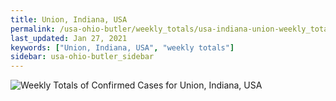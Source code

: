 ```yaml
---
title: Union, Indiana, USA
permalink: /usa-ohio-butler/weekly_totals/usa-indiana-union-weekly_totals.html
last_updated: Jan 27, 2021
keywords: ["Union, Indiana, USA", "weekly totals"]
sidebar: usa-ohio-butler_sidebar
---
```


![Weekly Totals of Confirmed Cases for Union, Indiana, USA](/covid_tracker/images/graphs/usa-indiana-union-weekly_totals_graph.png)
